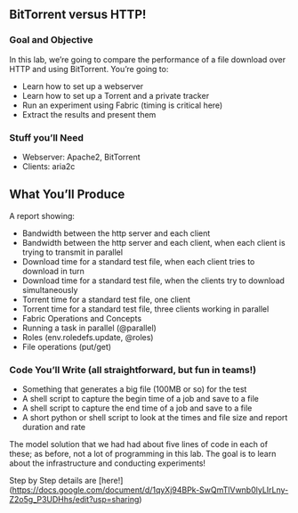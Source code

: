 ## BitTorrent versus HTTP!

### Goal and Objective
In this lab, we’re going to compare the performance of a file download over HTTP and using BitTorrent.  You’re going to:
* Learn how to set up a webserver
* Learn how to set up a Torrent and a private tracker
* Run an experiment using Fabric (timing is critical here)
* Extract the results and present them

### Stuff you’ll Need
* Webserver: Apache2, BitTorrent
* Clients: aria2c

## What You’ll Produce
A report showing:
* Bandwidth between the http server and each client
* Bandwidth between the http server and each client, when each client is trying to transmit in parallel
* Download time for a standard test file, when each client tries to download in turn
* Download time for a standard test file, when the clients try to download simultaneously
* Torrent time for a standard test file, one client
* Torrent time for a standard test file, three clients working in parallel
* Fabric Operations and Concepts
* Running a task in parallel (@parallel)
* Roles (env.roledefs.update, @roles)
* File operations (put/get)

### Code You’ll Write (all straightforward, but fun in teams!)
* Something that generates a big file (100MB or so) for the test
* A shell script to capture the begin time of a job and save to a file
* A shell script to capture the end time of a job and save to a file
* A short python or shell script to look at the times and file size and report duration and rate

The model solution that we had had about five lines of code in each of these; as before, not a lot of programming in this lab.  The goal is to learn about the infrastructure and conducting experiments!

Step by Step details are [here!] (https://docs.google.com/document/d/1qyXj94BPk-SwQmTlVwnb0lyLIrLny-Z2o5g_P3UDHhs/edit?usp=sharing)

